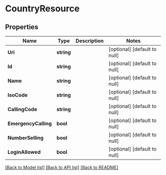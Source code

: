 # CountryResource

## Properties
Name | Type | Description | Notes
------------ | ------------- | ------------- | -------------
**Uri** | **string** |  | [optional] [default to null]
**Id** | **string** |  | [optional] [default to null]
**Name** | **string** |  | [optional] [default to null]
**IsoCode** | **string** |  | [optional] [default to null]
**CallingCode** | **string** |  | [optional] [default to null]
**EmergencyCalling** | **bool** |  | [optional] [default to null]
**NumberSelling** | **bool** |  | [optional] [default to null]
**LoginAllowed** | **bool** |  | [optional] [default to null]

[[Back to Model list]](../README.md#documentation-for-models) [[Back to API list]](../README.md#documentation-for-api-endpoints) [[Back to README]](../README.md)


